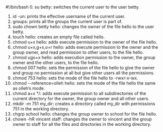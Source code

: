 #!/bin/bash
0. su betty: switches the current user to the user betty.
1. id -un: prints the effective username of the current user.
2. groups: prints all the groups the current user is part of.
3. sudo chown betty hello: changes the owner of the file hello to the user betty.
4. touch hello: creates an empty file called hello.
5. chmod u+x hello: adds execute permission to the owner of the file hello.
6. chmod u+x,g+x,o+r hello: adds execute permission to the owner and the group owner, and read permission to other users, to the file hello.
7. chmod ugo+x hello: adds execution permission to the owner, the group owner and the other users, to the file hello.
8. chmod 007 hello: sets the permission of the file hello to give the owner and group no permission at all but give other users all the permissions.
9. chmod 753 hello: sets the mode of the file hello to -rwxr-x-wx.
10. chmod --reference=olleh hello: sets the mode of the file hello the same as olleh’s mode.
11. chmod a+x */: adds execute permission to all subdirectories of the current directory for the owner, the group owner and all other users.
12. mkdir -m 751 my_dir: creates a directory called my_dir with permissions 751 in the working directory.
13. chgrp school hello: changes the group owner to school for the file hello.
14. chown -hR vincent staff: changes the owner to vincent and the group owner to staff for all the files and directories in the working directory.
